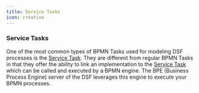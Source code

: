 ```yaml
---
title: Service Tasks
icon: creative
---
```


### Service Tasks

One of the most common types of BPMN Tasks used for modeling DSF processes is the [Service Task](https://docs.camunda.org/manual/7.20/reference/bpmn20/tasks/service-task/). They are different from regular BPMN Tasks in that they offer the ability to link an implementation to the [Service Task](https://docs.camunda.org/manual/7.20/reference/bpmn20/tasks/service-task/) which can be called and executed by a BPMN engine. The BPE (Business Process Engine) server of the DSF leverages this engine to execute your BPMN processes.